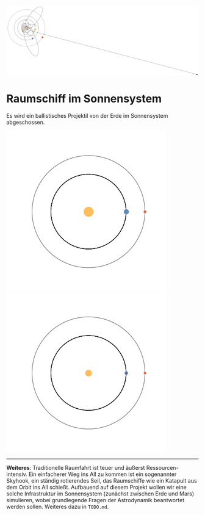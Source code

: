 <div align="center">
<img src="docs/Abb/Abb_5.png"></img>
</div>

# Raumschiff im Sonnensystem
    
Es wird ein ballistisches Projektil von der Erde im Sonnensystem abgeschossen.

![gif](docs/Abb/Abb_1_anim.gif)
![gif](docs/Abb/Abb_2_anim.gif)

---

**Weiteres**:
Traditionelle Raumfahrt ist teuer und äußerst Ressourcen-intensiv. Ein einfacherer Weg  ins All zu kommen ist ein sogenannter Skyhook, ein ständig rotierendes Seil, das Raumschiffe wie ein Katapult aus dem Orbit ins All schießt. Aufbauend auf diesem Projekt wollen wir eine solche Infrastruktur im Sonnensystem (zunächst zwischen Erde und Mars) simulieren, wobei grundlegende Fragen der Astrodynamik beantwortet werden sollen. Weiteres dazu in `TODO.md`.
